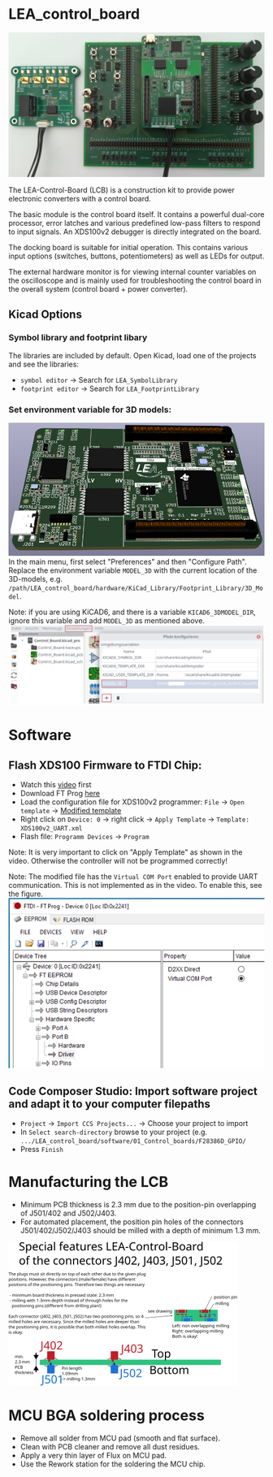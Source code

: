 # LEA_control_board

![](documentation/lcb_all_pcbs.png)    

The LEA-Control-Board (LCB) is a construction kit to provide power electronic converters with a control board.

The basic module is the control board itself. It contains a powerful dual-core processor, error latches and various predefined low-pass filters to respond to input signals. An XDS100v2 debugger is directly integrated on the board. 

The docking board is suitable for initial operation. This contains various input options (switches, buttons, potentiometers) as well as LEDs for output.

The external hardware monitor is for viewing internal counter variables on the oscilloscope and is mainly used for troubleshooting the control board in the overall system (control board + power converter).

## Kicad Options
### Symbol library and footprint libary
The libraries are included by default. Open Kicad, load one of the projects and see the libraries:
 * `symbol editor` -> Search for `LEA_SymbolLibrary`
 * `footprint editor` -> Search for `LEA_FootprintLibrary`

### Set environment variable for 3D models:
![](documentation/3d_model.png)
In the main menu, first select "Preferences" and then "Configure Path".
Replace the environment variable `MODEL_3D` with the current location of the 3D-models, e.g. `/path/LEA_control_board/hardware/KiCad_Library/Footprint_Library/3D_Model`. 

Note: if you are using KiCAD6, and there is a variable `KICAD6_3DMODEL_DIR`, ignore this variable and add `MODEL_3D` as mentioned above.
![](documentation/00_KiCAD_settings/3d_model_path_preferences.png)

# Software
## Flash XDS100 Firmware to FTDI Chip:
 * Watch this [video](https://www.youtube.com/watch?v=vZaF5ckf3OQ) first
 * Download FT Prog [here](https://ftdichip.com/utilities/)
 * Load the configuration file for XDS100v2 programmer: `File` -> `Open template` -> [Modified template](/software/01_Control_boards/XDS100v2_UART.xml)
 * Right click on `Device: 0` -> right click -> `Apply Template` -> `Template: XDS100v2_UART.xml`
 * Flash file: `Programm Devices` -> `Program`
 
Note: 
It is very important to click on "Apply Template" as shown in the video. Otherwise the controller will not be programmed correctly!

Note: 
The modified file has the `Virtual COM Port` enabled to provide UART communication. This is not implemented as in the video. To enable this, see the figure. 
![](/software/01_Control_boards/virtual_com_port.png)

## Code Composer Studio: Import software project and adapt it to your computer filepaths
 * `Project` -> `Import CCS Projects...` -> Choose your project to import
 * In `Select search-directory` browse to your project (e.g. `.../LEA_control_board/software/01_Control_boards/F28386D_GPIO/`
 * Press `Finish`
 


# Manufacturing the LCB
 * Minimum PCB thickness is 2.3 mm due to the position-pin overlapping of J501/402 and J502/J403.
 * For automated placement, the position pin holes of the connectors J501/402/J502/J403 should be milled with a depth of minimum 1.3 mm. 
 
![](/documentation/01_Control_boards/LCB-CCB-01/PCB_Manufacturing.png)

# MCU BGA soldering process
 * Remove all solder from MCU pad (smooth and flat surface).
 * Clean with PCB cleaner and remove all dust residues.
 * Apply a very thin layer of Flux on MCU pad.
 * Use the Rework station for the soldering the MCU chip.
